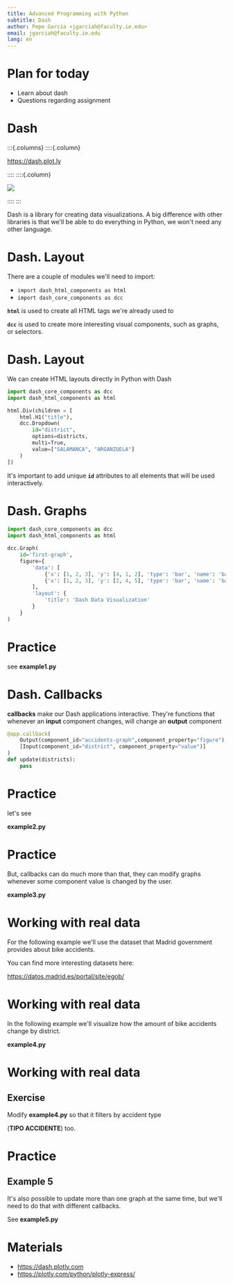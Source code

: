 ```yaml
---
title: Advanced Programming with Python
subtitle: Dash
author: Pepe García <jgarciah@faculty.ie.edu>
email: jgarciah@faculty.ie.edu
lang: en
---
```


# Plan for today

- Learn about dash
- Questions regarding assignment

# Dash


:::{.columns}
::::{.column}

<https://dash.plot.ly>

::::
::::{.column}

![](https://storage.googleapis.com/hackersandslackers-cdn/2018/12/Dash.jpg)

::::
:::

Dash is a library for creating data visualizations.  A big difference
with other libraries is that we'll be able to do everything in Python,
we won't need any other language.

# Dash. Layout

There are a couple of modules we'll need to import:

- `import dash_html_components as html`
- `import dash_core_components as dcc`

**`html`** is used to create all HTML tags we're already used to

**`dcc`** is used to create more interesting visual components, such
as graphs, or selectors.

# Dash. Layout

We can create HTML layouts directly in Python with Dash

```python
import dash_core_components as dcc
import dash_html_components as html

html.Div(children = [
    html.H1("title"),
    dcc.Dropdown(
        id="district",
        options=districts,
        multi=True,
        value=["SALAMANCA", "ARGANZUELA"]
    )
])
```

It's important to add unique **`id`** attributes to all elements that
will be used interactively.

# Dash. Graphs

```python
import dash_core_components as dcc
import dash_html_components as html

dcc.Graph(
    id='first-graph',
    figure={
        'data': [
            {'x': [1, 2, 3], 'y': [4, 1, 2], 'type': 'bar', 'name': 'bar1'},
            {'x': [1, 2, 3], 'y': [2, 4, 5], 'type': 'bar', 'name': 'bar2'},
        ],
        'layout': {
            'title': 'Dash Data Visualization'
        }
    }
)
```

# Practice

see **example1.py**

# Dash. Callbacks

**callbacks** make our Dash applications interactive. They're
functions that whenever an **input** component changes, will change an
**output** component

```python
@app.callback(
    Output(component_id="accidents-graph",component_property="figure"),
    [Input(component_id="district", component_property="value")]
)
def update(districts):
    pass
```

# Practice

let's see

**example2.py**

# Practice

But, callbacks can do much more than that, they can modify graphs
whenever some component value is changed by the user.

**example3.py**

# Working with real data

For the following example we'll use the dataset that Madrid government
provides about bike accidents.

You can find more interesting datasets here:

<https://datos.madrid.es/portal/site/egob/>

# Working with real data

In the following example we'll visualize how the amount of bike
accidents change by district.

**example4.py**

# Working with real data

## Exercise

Modify **example4.py** so that it filters by accident type

(**TIPO ACCIDENTE**) too.

# Practice

## Example 5

It's also possible to update more than one graph at the same time, but
we'll need to do that with different callbacks.

See **example5.py**

# Materials

- https://dash.plotly.com
- https://plotly.com/python/plotly-express/
